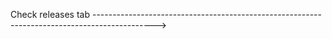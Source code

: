Check releases tab 
--------------------------------------------------------------------------------------------->
